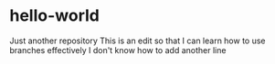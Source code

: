 # hello-world
Just another repository
This is an edit so that I can learn how to use branches effectively
I don't know how to add another line
